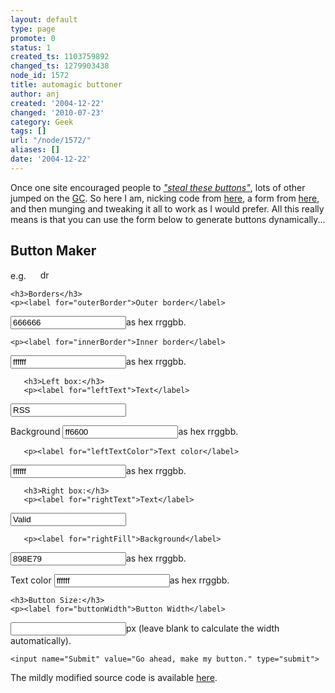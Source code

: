 ```yaml
---
layout: default
type: page
promote: 0
status: 1
created_ts: 1103759892
changed_ts: 1279903438
node_id: 1572
title: automagic buttoner
author: anj
created: '2004-12-22'
changed: '2010-07-23'
category: Geek
tags: []
url: "/node/1572/"
aliases: []
date: '2004-12-22'
---
```

<p>
Once one site encouraged people to <a href="http://www.gtmcknight.com/buttons/" title="steal these buttons"><i>"steal these buttons"</i></a>, lots of other jumped on the <a href="http://www.b3ta.com/" title="glass coke - kinda like a transparent bandwagon">GC</a>.  So here I am, nicking code from <a href="http://minimalverbosity.com/2003/May/19/buttons.htm" title="minimal verbosity's buttoner script">here</a>, a form from <a href="http://kalsey.com/tools/buttonmaker/" title="Adam Kalsey's buttoner form">here</a>, and then munging and tweaking it all to work as I would prefer.  All this really means is that you can use the form below to generate buttons dynamically...
</p>
<!--break-->
  <form method="POST" action="/extras/buttoner/button.php" name="form1"> 
    <h2>Button Maker</h2>
    e.g. <img src="/extras/buttoner/button.php?random=true" alt="" id="generated" height="15" title="rss valid">
    <img src="http://anjackson.net/extras/buttoner/button.php?leftText=drupal&leftFill=0000aa&rightText=powered&rightFill=ffffff&rightTextColor=0000aa" alt="drupal powered" id="generated" height="15" title="drupal powered">

	<h3>Borders</h3>
    <p><label for="outerBorder">Outer border</label>
<input name="outerBorder" id="col0" value="666666" size="20" onfocus="setCursor(0);" onblur="colorStore('0');" type="text">as hex rrggbb.</p>

    <p><label for="innerBorder">Inner border</label>
<input name="innerBorder" id="col1" value="ffffff" size="20" onfocus="setCursor(1);" onblur="colorStore('1');" type="text">as hex rrggbb.</p>
	<div class="twocol rel">

       <h3>Left box:</h3>
       <p><label for="leftText">Text</label>
<input name="leftText" id="leftText2" value="RSS" size="20" type="text"></p>
       <p><label for="leftFill">Background</label>
<input name="leftFill" id="col2" value="ff6600" size="20" onfocus="setCursor(2);" onblur="colorStore('2');" type="text">as hex rrggbb.</p>

       <p><label for="leftTextColor">Text color</label>
<input name="leftTextColor" id="col3" value="ffffff" size="20" onfocus="setCursor(3);" onblur="colorStore('3');" type="text">as hex rrggbb.</p>
	</div>
	<div class="twocol rel">

       <h3>Right box:</h3>
       <p><label for="rightText">Text</label>
<input name="rightText" id="rightText" value="Valid" size="20" type="text"></p>

       <p><label for="rightFill">Background</label>
<input name="rightFill" id="col4" value="898E79" size="20" onfocus="setCursor(4);" onblur="colorStore('4');" type="text">as hex rrggbb.</p>
       <p><label for="rightTextColor">Text color</label>
<input name="rightTextColor" id="col5" value="ffffff" size="20" onfocus="setCursor(5);" onblur="colorStore('5');" type="text">as hex rrggbb.</p>

	<h3>Button Size:</h3>
    <p><label for="buttonWidth">Button Width</label>
<input name="buttonWidth" id="col0" value="" size="20" onfocus="setCursor(0);" onblur="colorStore('0');" type="text">px (leave blank to calculate the width automatically).</p>
	</div>

    <input name="Submit" value="Go ahead, make my button." type="submit">
  </form>

<p>
The mildly modified source code is available <a href="/extras/buttoner/button.phps" title="buttoner source code">here</a>.
</p>
